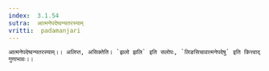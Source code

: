 ```yaml
---
index:  3.1.54
sutra:  आत्मनेपदेष्वन्यतरस्याम्
vritti:  padamanjari
---
```


	आत्मनेपदेष्वन्यतरस्याम्।। अलिप्त, असिक्तेति। `झलो झलि` इति सलोपः, `लिङसिचावात्मनेपदेषु` इति कित्त्वाद् गुणाभावः।।
